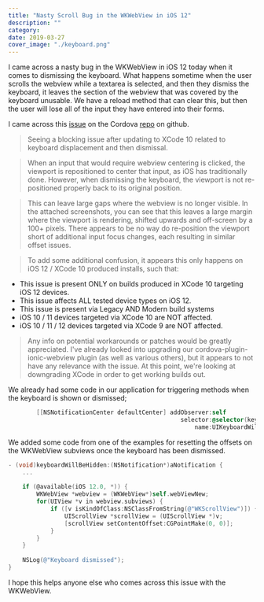 ```yaml
---
title: "Nasty Scroll Bug in the WKWebView in iOS 12"
description: ""
category: 
date: 2019-03-27
cover_image: "./keyboard.png"
---
```


I came across a nasty bug in the WKWebView in iOS 12 today when it comes to dismissing the keyboard. What happens sometime when the user scrolls the webview while a textarea is selected, and then they dismiss the keyboard, it leaves the section of the webview that was covered by the keyboard unusable. We have a reload method that can clear this, but then the user will lose all of the input they have entered into their forms.

I came across this [issue](https://github.com/apache/cordova-ios/issues/417) on the Cordova [repo](https://github.com/apache/cordova-ios) on github.  

> Seeing a blocking issue after updating to XCode 10 related to keyboard displacement and then dismissal.

> When an input that would require webview centering is clicked, the viewport is repositioned to center that input, as iOS has traditionally done. However, when dismissing the keyboard, the viewport is not re-positioned properly back to its original position.

> This can leave large gaps where the webview is no longer visible. In the attached screenshots, you can see that this leaves a large margin where the viewport is rendering, shifted upwards and off-screen by a 100+ pixels. There appears to be no way do re-position the viewport short of additional input focus changes, each resulting in similar offset issues.

> To add some additional confusion, it appears this only happens on iOS 12 / XCode 10 produced installs, such that:

* This issue is present ONLY on builds produced in XCode 10 targeting iOS 12 devices.
* This issue affects ALL tested device types on iOS 12.
* This issue is present via Legacy AND Modern build systems
* iOS 10 / 11 devices targeted via XCode 10 are NOT affected.
* iOS 10 / 11 / 12 devices targeted via XCode 9 are NOT affected.

> Any info on potential workarounds or patches would be greatly appreciated. I've already looked into upgrading our cordova-plugin-ionic-webview plugin (as well as various others), but it appears to not have any relevance with the issue. At this point, we're looking at downgrading XCode in order to get working builds out.

We already had some code in our application for triggering methods when the keyboard is shown or dismissed;

```objectivec
        [[NSNotificationCenter defaultCenter] addObserver:self
                                                 selector:@selector(keyboardWillBeHidden:)
                                                     name:UIKeyboardWillHideNotification object:nil];
```

We added some code from one of the examples for resetting the offsets on the WKWebView subviews once the keyboard has been dismissed.

```objectivec
- (void)keyboardWillBeHidden:(NSNotification*)aNotification {
    ...
    
    if (@available(iOS 12.0, *)) {
        WKWebView *webview = (WKWebView*)self.webViewNew;
        for(UIView *v in webview.subviews) {
            if ([v isKindOfClass:NSClassFromString(@"WKScrollView")]) {
                UIScrollView *scrollView = (UIScrollView *)v;
                [scrollView setContentOffset:CGPointMake(0, 0)];
            }
        }
    }
     
    NSLog(@"Keyboard dismissed");
}
```

I hope this helps anyone else who comes across this issue with the WKWebView.
